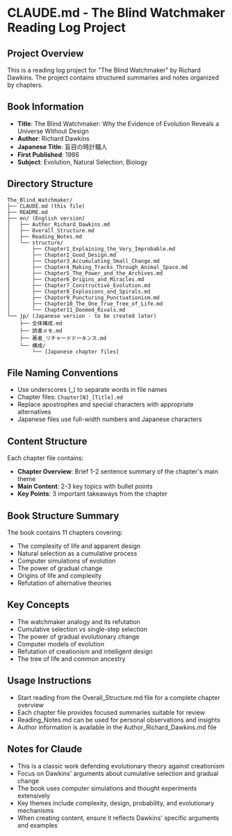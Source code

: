 # CLAUDE.md - The Blind Watchmaker Reading Log Project

## Project Overview
This is a reading log project for "The Blind Watchmaker" by Richard Dawkins. The project contains structured summaries and notes organized by chapters.

## Book Information
- **Title**: The Blind Watchmaker: Why the Evidence of Evolution Reveals a Universe Without Design
- **Author**: Richard Dawkins
- **Japanese Title**: 盲目の時計職人
- **First Published**: 1986
- **Subject**: Evolution, Natural Selection, Biology

## Directory Structure
```
The_Blind_Watchmaker/
├── CLAUDE.md (this file)
├── README.md
├── en/ (English version)
│   ├── Author_Richard_Dawkins.md
│   ├── Overall_Structure.md
│   ├── Reading_Notes.md
│   └── structure/
│       ├── Chapter1_Explaining_the_Very_Improbable.md
│       ├── Chapter2_Good_Design.md
│       ├── Chapter3_Accumulating_Small_Change.md
│       ├── Chapter4_Making_Tracks_Through_Animal_Space.md
│       ├── Chapter5_The_Power_and_the_Archives.md
│       ├── Chapter6_Origins_and_Miracles.md
│       ├── Chapter7_Constructive_Evolution.md
│       ├── Chapter8_Explosions_and_Spirals.md
│       ├── Chapter9_Puncturing_Punctuationism.md
│       ├── Chapter10_The_One_True_Tree_of_Life.md
│       └── Chapter11_Doomed_Rivals.md
└── jp/ (Japanese version - to be created later)
    ├── 全体構成.md
    ├── 読書メモ.md
    ├── 著者_リチャードドーキンス.md
    └── 構成/
        └── [Japanese chapter files]
```

## File Naming Conventions
- Use underscores (_) to separate words in file names
- Chapter files: `Chapter[N]_[Title].md`
- Replace apostrophes and special characters with appropriate alternatives
- Japanese files use full-width numbers and Japanese characters

## Content Structure
Each chapter file contains:
- **Chapter Overview**: Brief 1-2 sentence summary of the chapter's main theme
- **Main Content**: 2-3 key topics with bullet points
- **Key Points**: 3 important takeaways from the chapter

## Book Structure Summary
The book contains 11 chapters covering:
- The complexity of life and apparent design
- Natural selection as a cumulative process
- Computer simulations of evolution
- The power of gradual change
- Origins of life and complexity
- Refutation of alternative theories

## Key Concepts
- The watchmaker analogy and its refutation
- Cumulative selection vs single-step selection
- The power of gradual evolutionary change
- Computer models of evolution
- Refutation of creationism and intelligent design
- The tree of life and common ancestry

## Usage Instructions
- Start reading from the Overall_Structure.md file for a complete chapter overview
- Each chapter file provides focused summaries suitable for review
- Reading_Notes.md can be used for personal observations and insights
- Author information is available in the Author_Richard_Dawkins.md file

## Notes for Claude
- This is a classic work defending evolutionary theory against creationism
- Focus on Dawkins' arguments about cumulative selection and gradual change
- The book uses computer simulations and thought experiments extensively
- Key themes include complexity, design, probability, and evolutionary mechanisms
- When creating content, ensure it reflects Dawkins' specific arguments and examples